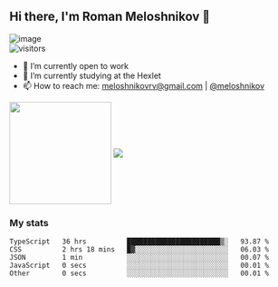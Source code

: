 ## Hi there, I'm Roman Meloshnikov 👋

![image](https://www.codewars.com/users/meloshnikov/badges/small?theme=light)<br>
![visitors](https://visitor-badge.glitch.me/badge?page_id=aldangold&left_color=blue&right_color=lightgray)

<!--
**aldangold** is a ✨ _special_ ✨ repository because its `README.md` (this file) appears on your GitHub profile.

Here are some ideas to get you started:

- 🧰 I’m currently open to work
- 🌱 I’m currently sudied at the Hexlet
- 👯 I’m looking to collaborate on ...
- 🤔 I’m looking for help with ...
- 💬 Ask me about ...
- 📫 How to reach me: meloshnikovrv@gmail.com
- 😄 Pronouns: ...
- ⚡ Fun fact: ...
-->

- 🧰 I’m currently open to work
- 🌱 I’m currently studying at the Hexlet
- 📫 How to reach me: meloshnikovrv@gmail.com | [@meloshnikov](https://telegram.me/meloshnikov)

<span>
<a>
<img align="center" height="180em" src="https://github-readme-stats.vercel.app/api?username=meloshnikov&show_icons=true&hide_border=true&&count_private=true&include_all_commits=true" />
</a>
<a>
<img align="center" src="https://github-readme-stats.vercel.app/api/top-langs/?username=meloshnikov&layout=compact&hide_border=true" />
</a>
</span>


### My stats
<!--START_SECTION:waka-->

```text
TypeScript   36 hrs          ███████████████████████▒░   93.87 %
CSS          2 hrs 18 mins   █▓░░░░░░░░░░░░░░░░░░░░░░░   06.03 %
JSON         1 min           ░░░░░░░░░░░░░░░░░░░░░░░░░   00.07 %
JavaScript   0 secs          ░░░░░░░░░░░░░░░░░░░░░░░░░   00.01 %
Other        0 secs          ░░░░░░░░░░░░░░░░░░░░░░░░░   00.01 %
```

<!--END_SECTION:waka-->

